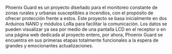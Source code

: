 Phoenix Guard es un proyecto diseñado para el monitoreo constante de zonas rurales y urbanas susceptibles a incendios, con el propósito de ofrecer protección frente a estos. Este proyecto se basa inicialmente en dos Arduinos NANO y módulos LoRa para facilitar la comunicación. Los datos se pueden visualizar ya sea por medio de una pantalla LCD en el receptor o en una página web dedicada al proyecto entero, por ahora, Phoenix Guard se encuentra en sus primeras etapas totalmente funcionales a la espera de grandes y emocionantes actualizaciones.
